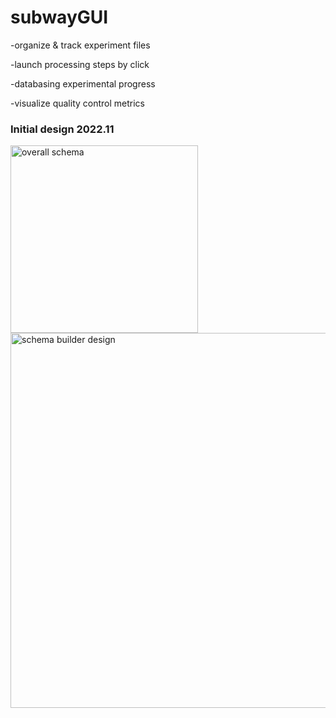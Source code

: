 # subwayGUI

-organize & track experiment files


-launch processing steps by click


-databasing experimental progress


-visualize quality control metrics

### Initial design 2022.11

<p float="left">
<img width="300" alt="overall schema" src="https://user-images.githubusercontent.com/80687346/214458451-e9af97db-cee1-4b37-9138-ee3697302777.png"/>
<img width="600" alt="schema builder design" src="https://user-images.githubusercontent.com/80687346/214458551-32c90746-8677-49a0-b5d6-3704d0ba8e72.png"/></p>
